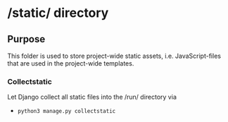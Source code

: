 # /static/ directory
## Purpose
This folder is used to store project-wide static assets, i.e. JavaScript-files
that are used in the project-wide templates.

### Collectstatic
Let Django collect all static files into the /run/ directory via
- `python3 manage.py collectstatic`
